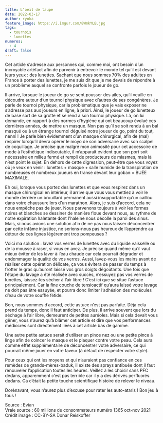 ```yaml
---
title: L'oeil de taupe
date: 2022-03-17
author: ryoka
feature_image: https://i.imgur.com/8WmkYLB.jpg
tags:
  - tournois
  - lunettes
numeros: 
  - 4
draft: false
---
```


Cet article s’adresse aux personnes qui, comme moi, ont besoin d’un incroyable artéfact afin de parvenir à entrevoir le monde tel qu’il est devant leurs yeux : des lunettes. 
Sachant que nous sommes 70% des adultes en France à porter des lunettes, je me suis dit que je me devais de répondre à un problème auquel se confronte parfois le joueur de go.

Il arrive, lorsque le joueur de go se sent pousser des ailes, qu’il veuille en découdre autour d’un tournoi physique avec d’autres de ses congénères. Je parle de tournoi physique, car la problématique que je vais exposer ne s’adresse pas aux joueurs en ligne, à priori.
Ainsi, le joueur de go lunetteux de base sort de sa grotte et se rend à son tournoi physique. Là, on lui demande, en rapport à des normes d’hygiène qui ont beaucoup évolué ces dernières années, de mettre un masque. Non pas qu’il se soit rendu à un bal masqué ou à un étrange tournoi déguisé notre joueur de go, point du tout, nenni ! Je parle bien évidemment d’un masque chirurgical, afin de (mal) respirer lorsqu’il devra opérer le moyo de son adversaire avec son scalpel de coquillage. Je précise que malgré mon animosité pour cet accessoire de mode à l’esthétique indiscutable, il m’apparaît évident que son port soit nécessaire en milieu fermé et rempli de producteurs de miasmes, mais là n’est point le sujet. En dehors de cette digression, peut-être que vous voyez où je veux en venir : lunettes + masque + salle humide de la transpiration de nombreuses et nombreux joueurs en transe devant leur goban = BUÉE MAXIMALE.

Eh oui, lorsque vous portez des lunettes et que vous respirez dans un masque chirurgical en intérieur, il arrive que vous vous mettiez à voir le monde derrière un brouillard permanent aussi insupportable qu’un caillou dans votre chaussure lors d’un marathon. Alors, je suis d’accord, cela ne nous empêche pas de jouer. Nous parvenons toujours à voir les formes noires et blanches se dessiner de manière floue devant nous, au rythme de notre expiration haletante dont l'haleine nous décolle la paroi des sinus. Mais, si nous avions une solution afin de ne pas nous laisser déconcentrer par cette infâme injustice, ne serions-nous pas heureux de l’apprendre au détour de ces lignes légèrement trop pompeuses ? 

Voici ma solution : lavez vos verres de lunettes avec du liquide vaisselle ou de la mousse à raser, si vous en avez. Je précise quand même qu’il vaut mieux éviter de les laver à l’eau chaude car cela pourrait dégrader et endommager la qualité de vos verres. Aussi, lavez-vous les mains avant de réaliser cette opération délicate, ça vous évitera de passer du temps à frotter le gras qu’auront laissé vos gros doigts dégoûtants.
Une fois que l’étape du lavage a été réalisée avec succès, n’essuyez pas vos verres de lunettes, laissez-les sécher à l’air libre ! C’est ici que se situe l’astuce principalement. Car la fine couche de tensioactif qu’aura laissé votre lavage ne doit pas être essuyée, et pourra donc limiter l’adhésion des molécules d’eau de votre souffle fétide.

Bon, nous sommes d’accord, cette astuce n’est pas parfaite. Déjà cela prend du temps, donc il faut anticiper. De plus, il arrive souvent que lors du séchage à l’air libre, demeurent de petites auréoles. Mais si cela devait vous gêner, vous n’aurez qu’à blâmer cet article et dire que vos performances médiocres sont directement liées à cet article bas de gamme. 

Une autre petite astuce serait d’utiliser un pince nez ou une petite pince à linge afin de coincer le masque et le plaquer contre votre peau. Cela aura comme effet supplémentaire de déconcentrer votre adversaire, ce qui pourrait même jouer en votre faveur (à défaut de respecter votre style). 

Pour ceux qui ont les moyens et qui n’auraient pas confiance en ces remèdes de grands-mères-baduk, il existe des sprays antibuée dont il faut renouveler l’application toutes les heures. Veillez à les choisir sans PFC dedans, apparemment c’est pas terrible car il y a des dérivés perfluorés dedans. Ca c’était la petite touche scientifique histoire de relever le niveau. 

Dorénavant, vous n’aurez plus d’excuse pour rater les auto-ataris ! 
Bon jeu à tous !

Source : Evian  
Vraie source : 60 millions de consommateurs numéro 1365 oct-nov 2021   
Crédit image : CC-BY-SA Donar Reiskoffer
                                                                                                                                                                                  
